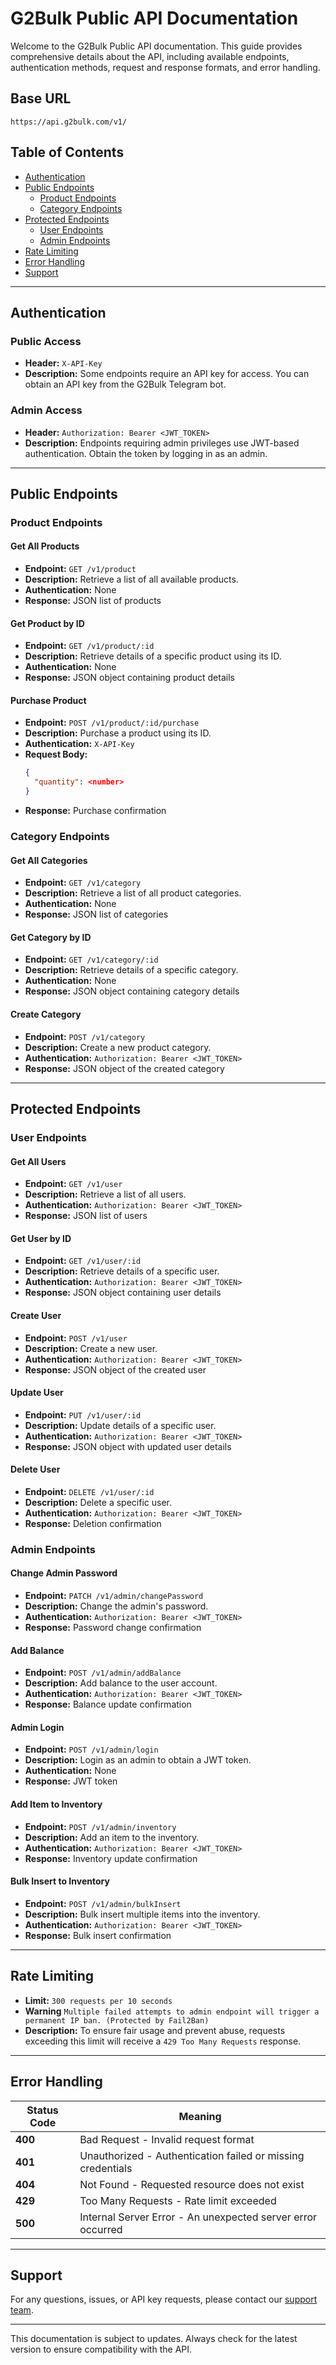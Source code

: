 # G2Bulk Public API Documentation

Welcome to the G2Bulk Public API documentation. This guide provides comprehensive details about the API, including available endpoints, authentication methods, request and response formats, and error handling.

## Base URL
```
https://api.g2bulk.com/v1/
```

## Table of Contents
- [Authentication](#authentication)
- [Public Endpoints](#public-endpoints)
  - [Product Endpoints](#product-endpoints)
  - [Category Endpoints](#category-endpoints)
- [Protected Endpoints](#protected-endpoints)
  - [User Endpoints](#user-endpoints)
  - [Admin Endpoints](#admin-endpoints)
- [Rate Limiting](#rate-limiting)
- [Error Handling](#error-handling)
- [Support](#support)

---

## Authentication

### Public Access 
- **Header:** `X-API-Key`
- **Description:** Some endpoints require an API key for access. You can obtain an API key from the G2Bulk Telegram bot.

### Admin Access 
- **Header:** `Authorization: Bearer <JWT_TOKEN>`
- **Description:** Endpoints requiring admin privileges use JWT-based authentication. Obtain the token by logging in as an admin.

---

## Public Endpoints

### Product Endpoints

#### Get All Products
- **Endpoint:** `GET /v1/product`
- **Description:** Retrieve a list of all available products.
- **Authentication:** None
- **Response:** JSON list of products

#### Get Product by ID
- **Endpoint:** `GET /v1/product/:id`
- **Description:** Retrieve details of a specific product using its ID.
- **Authentication:** None
- **Response:** JSON object containing product details

#### Purchase Product
- **Endpoint:** `POST /v1/product/:id/purchase`
- **Description:** Purchase a product using its ID.
- **Authentication:** `X-API-Key`
- **Request Body:**
  ```json
  {
    "quantity": <number>
  }
  ```
- **Response:** Purchase confirmation

### Category Endpoints

#### Get All Categories
- **Endpoint:** `GET /v1/category`
- **Description:** Retrieve a list of all product categories.
- **Authentication:** None
- **Response:** JSON list of categories

#### Get Category by ID
- **Endpoint:** `GET /v1/category/:id`
- **Description:** Retrieve details of a specific category.
- **Authentication:** None
- **Response:** JSON object containing category details

#### Create Category
- **Endpoint:** `POST /v1/category`
- **Description:** Create a new product category.
- **Authentication:** `Authorization: Bearer <JWT_TOKEN>`
- **Response:** JSON object of the created category

---

## Protected Endpoints

### User Endpoints

#### Get All Users
- **Endpoint:** `GET /v1/user`
- **Description:** Retrieve a list of all users.
- **Authentication:** `Authorization: Bearer <JWT_TOKEN>`
- **Response:** JSON list of users

#### Get User by ID
- **Endpoint:** `GET /v1/user/:id`
- **Description:** Retrieve details of a specific user.
- **Authentication:** `Authorization: Bearer <JWT_TOKEN>`
- **Response:** JSON object containing user details

#### Create User
- **Endpoint:** `POST /v1/user`
- **Description:** Create a new user.
- **Authentication:** `Authorization: Bearer <JWT_TOKEN>`
- **Response:** JSON object of the created user

#### Update User
- **Endpoint:** `PUT /v1/user/:id`
- **Description:** Update details of a specific user.
- **Authentication:** `Authorization: Bearer <JWT_TOKEN>`
- **Response:** JSON object with updated user details

#### Delete User
- **Endpoint:** `DELETE /v1/user/:id`
- **Description:** Delete a specific user.
- **Authentication:** `Authorization: Bearer <JWT_TOKEN>`
- **Response:** Deletion confirmation

### Admin Endpoints

#### Change Admin Password
- **Endpoint:** `PATCH /v1/admin/changePassword`
- **Description:** Change the admin's password.
- **Authentication:** `Authorization: Bearer <JWT_TOKEN>`
- **Response:** Password change confirmation

#### Add Balance
- **Endpoint:** `POST /v1/admin/addBalance`
- **Description:** Add balance to the user account.
- **Authentication:** `Authorization: Bearer <JWT_TOKEN>`
- **Response:** Balance update confirmation

#### Admin Login
- **Endpoint:** `POST /v1/admin/login`
- **Description:** Login as an admin to obtain a JWT token.
- **Authentication:** None
- **Response:** JWT token

#### Add Item to Inventory
- **Endpoint:** `POST /v1/admin/inventory`
- **Description:** Add an item to the inventory.
- **Authentication:** `Authorization: Bearer <JWT_TOKEN>`
- **Response:** Inventory update confirmation

#### Bulk Insert to Inventory
- **Endpoint:** `POST /v1/admin/bulkInsert`
- **Description:** Bulk insert multiple items into the inventory.
- **Authentication:** `Authorization: Bearer <JWT_TOKEN>`
- **Response:** Bulk insert confirmation

---

## Rate Limiting
- **Limit:** `300 requests per 10 seconds`
- **Warning** `Multiple failed attempts to admin endpoint will trigger a permanent IP ban. (Protected by Fail2Ban)`
- **Description:** To ensure fair usage and prevent abuse, requests exceeding this limit will receive a `429 Too Many Requests` response.

---

## Error Handling

| Status Code | Meaning |
|-------------|---------|
| **400** | Bad Request - Invalid request format |
| **401** | Unauthorized - Authentication failed or missing credentials |
| **404** | Not Found - Requested resource does not exist |
| **429** | Too Many Requests - Rate limit exceeded |
| **500** | Internal Server Error - An unexpected server error occurred |

---

## Support
For any questions, issues, or API key requests, please contact our [support team](https://t.me/seedon).

---

This documentation is subject to updates. Always check for the latest version to ensure compatibility with the API.


